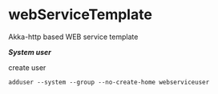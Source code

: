 # webServiceTemplate
Akka-http based WEB service template

_**System user**_

create user

`adduser --system --group --no-create-home webserviceuser`
